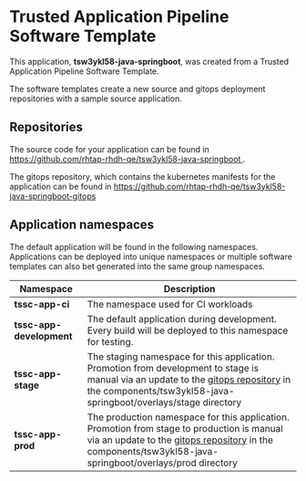 # Trusted Application Pipeline Software Template

This application, **tsw3ykl58-java-springboot**, was created from a Trusted Application Pipeline Software Template.

The software templates create a new source and gitops deployment repositories with a sample source application. 

## Repositories

The source code for your application can be found in [https://github.com/rhtap-rhdh-qe/tsw3ykl58-java-springboot ](https://github.com/rhtap-rhdh-qe/tsw3ykl58-java-springboot ).
 
The gitops repository, which contains the kubernetes manifests for the application can be found in 
[https://github.com/rhtap-rhdh-qe/tsw3ykl58-java-springboot-gitops ](https://github.com/rhtap-rhdh-qe/tsw3ykl58-java-springboot-gitops ) 

## Application namespaces 

The default application will be found in the following namespaces. Applications can be deployed into unique namespaces or multiple software templates can also bet generated into the same group namespaces.  

|  Namespace   |  Description   |  
| -------- | -------- |
| **tssc-app-ci** | The namespace used for CI workloads |
| **tssc-app-development** | The default application during development. Every build will be deployed to this namespace for testing. |
| **tssc-app-stage** | The staging namespace for this application. Promotion from development to stage is manual via an update to the [gitops repository](https://github.com/rhtap-rhdh-qe/tsw3ykl58-java-springboot-gitops ) in the components/tsw3ykl58-java-springboot/overlays/stage directory |
| **tssc-app-prod** | The production namespace for this application. Promotion from stage to production is manual via an update to the [gitops repository](https://github.com/rhtap-rhdh-qe/tsw3ykl58-java-springboot-gitops ) in the components/tsw3ykl58-java-springboot/overlays/prod directory |